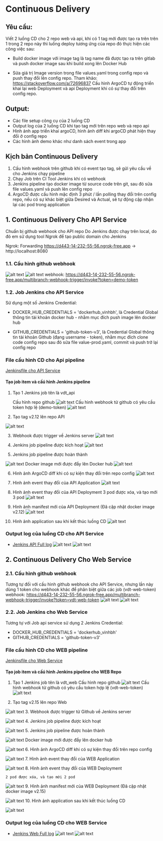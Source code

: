 # Continuous Delivery
## Yêu cầu:
Viết 2 luồng CD cho 2 repo web và api, khi có 1 tag mới được tạo ra trên trên 1 trong 2 repo này thì luồng deploy tương ứng của repo đó thực hiện các công việc sau:

- Build docker image với image tag là tag name đã được tạo ra trên gitlab và push docker image sau khi build xong lên Docker Hub

- Sửa giá trị Image version trong file values.yaml  trong config repo và push thay đổi lên config repo. Tham khảo: https://stackoverflow.com/a/72696837
Cấu hình ArgoCD tự động triển khai lại web Deployment và api Deployment khi có sự thay đổi trên config repo.
                           
## Output:
- Các file setup công cụ của 2 luồng CD
- Output log của 2 luồng CD khi tạo tag mới trên repo web và repo api
- Hình ảnh app triển khai argoCD, hình ảnh diff khi argoCD phát hiện thay đổi ở config repo
- Các hình ảnh demo khác như danh sách event trong app

## Kịch bản Continuous Delivery
1. Cấu hình webhook trên github khi có event tạo tag, sẽ gửi yêu cầu về cho Jenkins chạy pipeline
2. Chạy Job trên CI Tool Jenkins khi có webhook
3. Jenkins pipeline tạo docker image từ source code trên git, sau đó sửa file values.yaml và push lên config repo
4. ArgoCD được cấu hình mặc định 3 phút / lần polling thay đổi trên config repo, nếu có sự khác biệt giữa Desired và Actual, sẽ tự động cập nhận lại các pod trong application

## 1. Continuous Delivery Cho API Service
Chuẩn bị github webhook cho API repo
Do Jenkins được chạy trên local, do đó em sử dụng tool Ngrok để tạo public domain cho Jenkins

Ngrok: Forwarding https://d443-14-232-55-56.ngrok-free.app -> http://localhost:8080

### 1.1. Cấu hình github webhook
![alt text](./images/vdt-api/github-webhook.png)
![alt text](./images/vdt-api/github-webhook-tag.png)
webhook: https://d443-14-232-55-56.ngrok-free.app/multibranch-webhook-trigger/invoke?token=demo-token

### 1.2. Job Jenkins cho API Service
Sử dụng một số Jenkins Credential:
- DOCKER_HUB_CREDENTIALS = 'dockerhub_vinhbh', là Credential Global thông tin tài khoản docker hub - nhằm mục đích push image lên docker hub

- GITHUB_CREDENTIALS = 'github-token-v3', là Credential Global thông tin tài khoản Github (đạng username - token), nhằm mục đích clone code config repo sau đó sửa file value-prod.yaml, commit và push trở lại config repo

### File cấu hình CD cho Api pipeline 
[Jenkinsfile cho API Service](https://github.com/Vinh1507/vdt-api/blob/main/Jenkinsfile)

#### Tạo job item và cấú hình Jenkins pipeline
1. Tạo 1 Jenkins job tên là vdt_api

    Cấu hình repo github
![alt text](./images/vdt-api/jenkins-config-git.png)
Cấu hình webhook từ github có yêu cầu token hợp lệ (demo-token)
![alt text](./images/vdt-api/jenkins-config-webhook.png)

2. Tạo tag v2.12 lên repo API

![alt text](./images/vdt-api/api-create-tag.png)

3. Webhook được trigger về Jenkins server
![alt text](./images/vdt-api/git-webhook-trigger.png)

4. Jenkins job pipeline được kích hoạt
![alt text](./images/vdt-api/jenkins-trigger.png)

5. Jenkins job pipeline được hoàn thành

![alt text](./images/vdt-api/jenkins-job-done.png)
    Docker image mới được đẩy lên Docker hub
![alt text](./images/vdt-api/api-docker-image.png)

6. Hình ảnh ArgoCD diff khi có sự kiện thay đổi trên repo config
![alt text](./images/vdt-api/argo-diff-image.png)

7. Hình ảnh event thay đổi của API Application
![alt text](./images/vdt-api/argo-event-app.png)

8. Hình ảnh event thay đổi của API Deployment
3 pod được xóa, và tạo mới 3 pod
![alt text](./images/vdt-api/argo-event-deploy.png)

9. Hình ảnh manifest mới của API Deployment (Đã cập nhật docker image v2.12)
![alt text](./images/vdt-api/argo-manifest.png)

10. Hình ảnh application sau khi kết thúc luồng CD
![alt text](./images/vdt-api/argo-api-app-done.png)
### Output log của luồng CD cho API Service
- [Jenkins API Full log](./logs/jenkins-api-log.md)
![alt text](./images/vdt-api/jenkins-output-1.png)
![alt text](./images/vdt-api/jenkins-output-2.png)



## 2. Continuous Delivery Cho Web Service
### 2.1. Cấu hình github webhook
Tương tự đối với cấu hình github webhook cho API Service, nhưng lần này dùng 1 token cho webhook khác để phân biệt giữa các job (vdt-web-token)
webhook: https://d443-14-232-55-56.ngrok-free.app/multibranch-webhook-trigger/invoke?token=vdt-web-token
![alt text](./images/vdt-web/web-git-webhook.png)
![alt text](./images/vdt-web/web-git-webhook-tag.png)

### 2.2. Job Jenkins cho Web Service
Tương tự với Job api service sử dụng 2 Jenkins Credential:
- DOCKER_HUB_CREDENTIALS = 'dockerhub_vinhbh'
- GITHUB_CREDENTIALS = 'github-token-v3'

### File cấu hình CD cho WEB pipeline 
[Jenkinsfile cho Web Service](https://github.com/Vinh1507/vdt-web/blob/main/Jenkinsfile)


#### Tạo job item và cấú hình Jenkins pipeline cho WEB Repo
1. Tạo 1 Jenkins job tên là vdt_web
    Cấu hình repo github
![alt text](./images/vdt-web/web-jenkins-job.png)
Cấu hình webhook từ github có yêu cầu token hợp lệ (vdt-web-token)
![alt text](./images/vdt-web/web-jenkins-job-token.png)

2. Tạo tag v2.15 lên repo Web

![alt text](./images/vdt-web/web-git-create-tag.png)
3. Webhook được trigger từ Github về Jenkins server

![alt text](./images/vdt-web/web-git-webhook-trigger.png)
4. Jenkins job pipeline được kích hoạt

![alt text](./images/vdt-web/web-jenkins-trigger.png)
5. Jenkins job pipeline được hoàn thành

![alt text](./images/vdt-web/web-jenkins-done.png)
    Docker image mới được đẩy lên docker hub

![alt text](./images/vdt-web/web-docker-image.png)
6. Hình ảnh ArgoCD diff khi có sự kiện thay đổi trên repo config

![alt text](./images/vdt-web/web-argo-diff.png)
7. Hình ảnh event thay đổi của WEB Application

![alt text](./images/vdt-web/argo-diff-app.png)
8. Hình ảnh event thay đổi của WEB Deployment

    2 pod được xóa, và tạo mới 2 pod
![alt text](./images/vdt-web/argo-diff-deploy.png)
9. Hình ảnh manifest mới của WEB Deployment (Đã cập nhật docker image v2.15)

![alt text](./images/vdt-web/argo-web-manifest.png)
10. Hình ảnh application sau khi kết thúc luồng CD

![alt text](./images/vdt-web/argo-web-cd-done.png)

### Output log của luồng CD cho WEB Service
- [Jenkins Web Full log](./logs/jenkins-web-log.md)
![alt text](./images/vdt-web/jenkins-log-1.png)
![alt text](./images/vdt-web/jenkins-log-2.png)